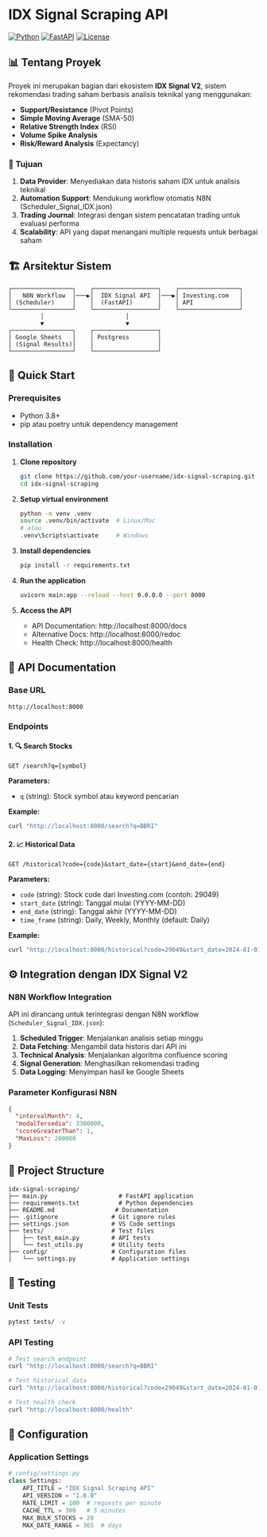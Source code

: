# IDX Signal Scraping API

[![Python](https://img.shields.io/badge/Python-3.8+-blue.svg)](https://python.org)
[![FastAPI](https://img.shields.io/badge/FastAPI-0.104+-green.svg)](https://fastapi.tiangolo.com)
[![License](https://img.shields.io/badge/License-MIT-yellow.svg)](https://opensource.org/licenses/MIT)


## 📊 Tentang Proyek

Proyek ini merupakan bagian dari ekosistem **IDX Signal V2**, sistem rekomendasi trading saham berbasis analisis teknikal yang menggunakan:

- **Support/Resistance** (Pivot Points)
- **Simple Moving Average** (SMA-50)
- **Relative Strength Index** (RSI)
- **Volume Spike Analysis**
- **Risk/Reward Analysis** (Expectancy)

### 🎯 Tujuan

1. **Data Provider**: Menyediakan data historis saham IDX untuk analisis teknikal
2. **Automation Support**: Mendukung workflow otomatis N8N (Scheduler_Signal_IDX.json)
3. **Trading Journal**: Integrasi dengan sistem pencatatan trading untuk evaluasi performa
4. **Scalability**: API yang dapat menangani multiple requests untuk berbagai saham

## 🏗️ Arsitektur Sistem

```
┌─────────────────┐    ┌──────────────────┐    ┌─────────────────┐
│   N8N Workflow  │───▶│  IDX Signal API  │───▶│ Investing.com   │
│ (Scheduler)     │    │  (FastAPI)       │    │ API             │
└─────────────────┘    └──────────────────┘    └─────────────────┘
         │                       │                       
         ▼                       ▼                       
┌─────────────────┐    ┌──────────────────┐              
│ Google Sheets   │    │ Postgress        │              
│ (Signal Results)│    │                  │              
└─────────────────┘    └──────────────────┘              
```

## 🚀 Quick Start

### Prerequisites

- Python 3.8+
- pip atau poetry untuk dependency management

### Installation

1. **Clone repository**
   ```bash
   git clone https://github.com/your-username/idx-signal-scraping.git
   cd idx-signal-scraping
   ```

2. **Setup virtual environment**
   ```bash
   python -m venv .venv
   source .venv/bin/activate  # Linux/Mac
   # atau
   .venv\Scripts\activate     # Windows
   ```

3. **Install dependencies**
   ```bash
   pip install -r requirements.txt
   ```

4. **Run the application**
   ```bash
   uvicorn main:app --reload --host 0.0.0.0 --port 8000
   ```

5. **Access the API**
   - API Documentation: http://localhost:8000/docs
   - Alternative Docs: http://localhost:8000/redoc
   - Health Check: http://localhost:8000/health

## 📖 API Documentation

### Base URL
```
http://localhost:8000
```

### Endpoints

#### 1. 🔍 Search Stocks
```http
GET /search?q={symbol}
```

**Parameters:**
- `q` (string): Stock symbol atau keyword pencarian

**Example:**
```bash
curl "http://localhost:8000/search?q=BBRI"
```


#### 2. 📈 Historical Data
```http
GET /historical?code={code}&start_date={start}&end_date={end}
```

**Parameters:**
- `code` (string): Stock code dari Investing.com (contoh: 29049)
- `start_date` (string): Tanggal mulai (YYYY-MM-DD)
- `end_date` (string): Tanggal akhir (YYYY-MM-DD)
- `time_frame` (string): Daily, Weekly, Monthly (default: Daily)

**Example:**
```bash
curl "http://localhost:8000/historical?code=29049&start_date=2024-01-01&end_date=2024-06-06"
```



## ⚙️ Integration dengan IDX Signal V2

### N8N Workflow Integration

API ini dirancang untuk terintegrasi dengan N8N workflow (`Scheduler_Signal_IDX.json`):

1. **Scheduled Trigger**: Menjalankan analisis setiap minggu
2. **Data Fetching**: Mengambil data historis dari API ini
3. **Technical Analysis**: Menjalankan algoritma confluence scoring
4. **Signal Generation**: Menghasilkan rekomendasi trading
5. **Data Logging**: Menyimpan hasil ke Google Sheets

### Parameter Konfigurasi N8N

```json
{
  "intervalMonth": 4,
  "modalTersedia": 3300000,
  "scoreGreaterThan": 1,
  "MaxLoss": 200000
}
```


## 📁 Project Structure

```
idx-signal-scraping/
├── main.py                    # FastAPI application
├── requirements.txt           # Python dependencies
├── README.md                 # Documentation
├── .gitignore               # Git ignore rules
├── settings.json            # VS Code settings
├── tests/                   # Test files
│   ├── test_main.py         # API tests
│   └── test_utils.py        # Utility tests
├── config/                  # Configuration files
│   └── settings.py          # Application settings

```

## 🧪 Testing

### Unit Tests
```bash
pytest tests/ -v
```

### API Testing
```bash
# Test search endpoint
curl "http://localhost:8000/search?q=BBRI"

# Test historical data
curl "http://localhost:8000/historical?code=29049&start_date=2024-01-01&end_date=2024-06-06"

# Test health check
curl "http://localhost:8000/health"
```


## 🔧 Configuration

### Application Settings

```python
# config/settings.py
class Settings:
    API_TITLE = "IDX Signal Scraping API"
    API_VERSION = "1.0.0"
    RATE_LIMIT = 100  # requests per minute
    CACHE_TTL = 300   # 5 minutes
    MAX_BULK_STOCKS = 20
    MAX_DATE_RANGE = 365  # days
```
